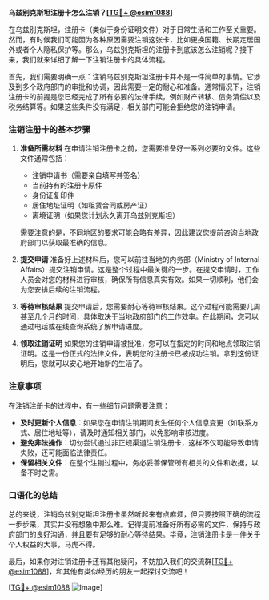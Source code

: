 **乌兹别克斯坦注册卡怎么注销？[[TG💪+ @esim1088](https://t.me/s/esim1088)]**

在乌兹别克斯坦，注册卡（类似于身份证明文件）对于日常生活和工作至关重要。然而，有时候我们可能因为各种原因需要注销这张卡，比如更换国籍、长期定居国外或者个人隐私保护等。那么，乌兹别克斯坦的注册卡到底该怎么注销呢？接下来，我们就来详细了解一下注销注册卡的具体流程。

首先，我们需要明确一点：注销乌兹别克斯坦注册卡并不是一件简单的事情。它涉及到多个政府部门的审批和协调，因此需要一定的耐心和准备。通常情况下，注销注册卡的前提是您已经完成了所有必要的法律手续，例如财产转移、债务清偿以及税务结算等。如果这些条件没有满足，相关部门可能会拒绝您的注销申请。

### 注销注册卡的基本步骤

1. **准备所需材料**
   在申请注销注册卡之前，您需要准备好一系列必要的文件。这些文件通常包括：
   - 注销申请书（需要亲自填写并签名）
   - 当前持有的注册卡原件
   - 身份证复印件
   - 居住地址证明（如租赁合同或房产证）
   - 离境证明（如果您计划永久离开乌兹别克斯坦）

   需要注意的是，不同地区的要求可能会略有差异，因此建议您提前咨询当地政府部门以获取最准确的信息。

2. **提交申请**
   准备好上述材料后，您可以前往当地的内务部（Ministry of Internal Affairs）提交注销申请。这是整个过程中最关键的一步。在提交申请时，工作人员会对您的材料进行审核，确保所有信息真实有效。如果一切顺利，他们会为您安排后续的注销流程。

3. **等待审核结果**
   提交申请后，您需要耐心等待审核结果。这个过程可能需要几周甚至几个月的时间，具体取决于当地政府部门的工作效率。在此期间，您可以通过电话或在线查询系统了解申请进度。

4. **领取注销证明**
   如果您的注销申请被批准，您可以在指定的时间和地点领取注销证明。这是一份正式的法律文件，表明您的注册卡已被成功注销。拿到这份证明后，您就可以安心地开始新的生活了。

### 注意事项

在注销注册卡的过程中，有一些细节问题需要注意：

- **及时更新个人信息**：如果您在申请注销期间发生任何个人信息变更（如联系方式、居住地址等），请及时通知相关部门，以免影响审核进度。
- **避免非法操作**：切勿尝试通过非正规渠道注销注册卡，这样不仅可能导致申请失败，还可能面临法律责任。
- **保留相关文件**：在整个注销过程中，务必妥善保管所有相关的文件和收据，以备不时之需。

### 口语化的总结

总的来说，注销乌兹别克斯坦注册卡虽然听起来有点麻烦，但只要按照正确的流程一步步来，其实并没有想象中那么难。记得提前准备好所有必需的文件，保持与政府部门的良好沟通，并且要有足够的耐心等待结果。毕竟，注销注册卡是一件关乎个人权益的大事，马虎不得。

最后，如果你对注销注册卡还有其他疑问，不妨加入我们的交流群[[TG💪+ @esim1088](https://t.me/s/esim1088)]，和其他有类似经历的朋友一起探讨交流吧！

[[TG💪+ @esim1088](https://t.me/s/esim1088) ![Image](https://i.postimg.cc/4NQfJmqS/Snipaste-2025-05-13-00-14-12.png)]